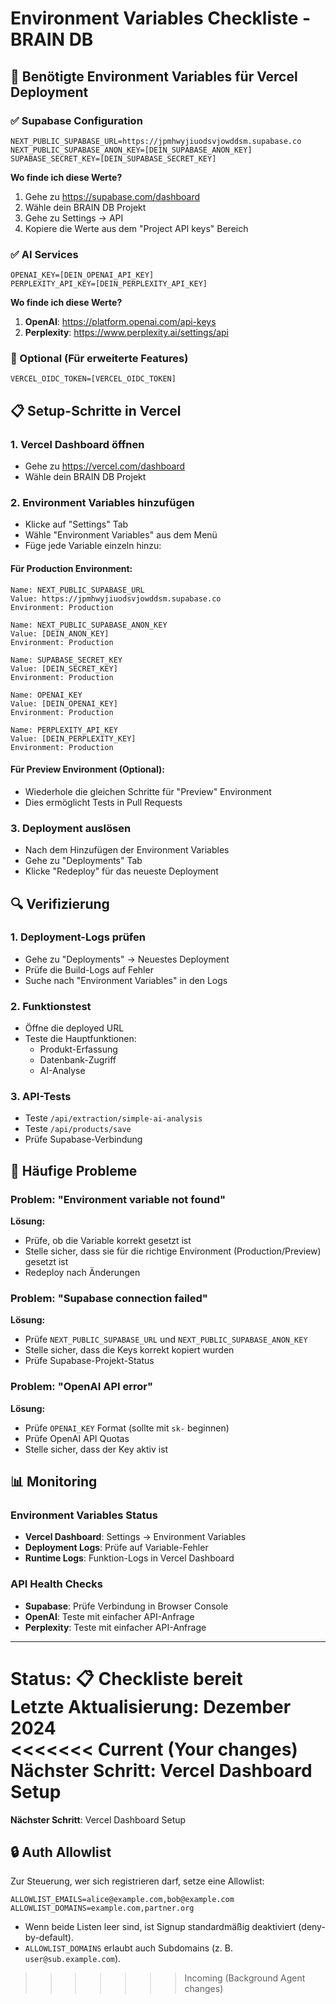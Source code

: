 # Environment Variables Checkliste - BRAIN DB

## 🔑 Benötigte Environment Variables für Vercel Deployment

### ✅ Supabase Configuration
```
NEXT_PUBLIC_SUPABASE_URL=https://jpmhwyjiuodsvjowddsm.supabase.co
NEXT_PUBLIC_SUPABASE_ANON_KEY=[DEIN_SUPABASE_ANON_KEY]
SUPABASE_SECRET_KEY=[DEIN_SUPABASE_SECRET_KEY]
```

**Wo finde ich diese Werte?**
1. Gehe zu https://supabase.com/dashboard
2. Wähle dein BRAIN DB Projekt
3. Gehe zu Settings → API
4. Kopiere die Werte aus dem "Project API keys" Bereich

### ✅ AI Services
```
OPENAI_KEY=[DEIN_OPENAI_API_KEY]
PERPLEXITY_API_KEY=[DEIN_PERPLEXITY_API_KEY]
```

**Wo finde ich diese Werte?**
1. **OpenAI**: https://platform.openai.com/api-keys
2. **Perplexity**: https://www.perplexity.ai/settings/api

### 🔧 Optional (Für erweiterte Features)
```
VERCEL_OIDC_TOKEN=[VERCEL_OIDC_TOKEN]
```

## 📋 Setup-Schritte in Vercel

### 1. Vercel Dashboard öffnen
- Gehe zu https://vercel.com/dashboard
- Wähle dein BRAIN DB Projekt

### 2. Environment Variables hinzufügen
- Klicke auf "Settings" Tab
- Wähle "Environment Variables" aus dem Menü
- Füge jede Variable einzeln hinzu:

#### Für Production Environment:
```
Name: NEXT_PUBLIC_SUPABASE_URL
Value: https://jpmhwyjiuodsvjowddsm.supabase.co
Environment: Production

Name: NEXT_PUBLIC_SUPABASE_ANON_KEY
Value: [DEIN_ANON_KEY]
Environment: Production

Name: SUPABASE_SECRET_KEY
Value: [DEIN_SECRET_KEY]
Environment: Production

Name: OPENAI_KEY
Value: [DEIN_OPENAI_KEY]
Environment: Production

Name: PERPLEXITY_API_KEY
Value: [DEIN_PERPLEXITY_KEY]
Environment: Production
```

#### Für Preview Environment (Optional):
- Wiederhole die gleichen Schritte für "Preview" Environment
- Dies ermöglicht Tests in Pull Requests

### 3. Deployment auslösen
- Nach dem Hinzufügen der Environment Variables
- Gehe zu "Deployments" Tab
- Klicke "Redeploy" für das neueste Deployment

## 🔍 Verifizierung

### 1. Deployment-Logs prüfen
- Gehe zu "Deployments" → Neuestes Deployment
- Prüfe die Build-Logs auf Fehler
- Suche nach "Environment Variables" in den Logs

### 2. Funktionstest
- Öffne die deployed URL
- Teste die Hauptfunktionen:
  - Produkt-Erfassung
  - Datenbank-Zugriff
  - AI-Analyse

### 3. API-Tests
- Teste `/api/extraction/simple-ai-analysis`
- Teste `/api/products/save`
- Prüfe Supabase-Verbindung

## 🚨 Häufige Probleme

### Problem: "Environment variable not found"
**Lösung:**
- Prüfe, ob die Variable korrekt gesetzt ist
- Stelle sicher, dass sie für die richtige Environment (Production/Preview) gesetzt ist
- Redeploy nach Änderungen

### Problem: "Supabase connection failed"
**Lösung:**
- Prüfe `NEXT_PUBLIC_SUPABASE_URL` und `NEXT_PUBLIC_SUPABASE_ANON_KEY`
- Stelle sicher, dass die Keys korrekt kopiert wurden
- Prüfe Supabase-Projekt-Status

### Problem: "OpenAI API error"
**Lösung:**
- Prüfe `OPENAI_KEY` Format (sollte mit `sk-` beginnen)
- Prüfe OpenAI API Quotas
- Stelle sicher, dass der Key aktiv ist

## 📊 Monitoring

### Environment Variables Status
- **Vercel Dashboard**: Settings → Environment Variables
- **Deployment Logs**: Prüfe auf Variable-Fehler
- **Runtime Logs**: Funktion-Logs in Vercel Dashboard

### API Health Checks
- **Supabase**: Prüfe Verbindung in Browser Console
- **OpenAI**: Teste mit einfacher API-Anfrage
- **Perplexity**: Teste mit einfacher API-Anfrage

---

**Status**: 📋 Checkliste bereit  
**Letzte Aktualisierung**: Dezember 2024  
<<<<<<< Current (Your changes)
**Nächster Schritt**: Vercel Dashboard Setup 
=======
**Nächster Schritt**: Vercel Dashboard Setup

## 🔒 Auth Allowlist

Zur Steuerung, wer sich registrieren darf, setze eine Allowlist:

```
ALLOWLIST_EMAILS=alice@example.com,bob@example.com
ALLOWLIST_DOMAINS=example.com,partner.org
```

- Wenn beide Listen leer sind, ist Signup standardmäßig deaktiviert (deny-by-default).
- `ALLOWLIST_DOMAINS` erlaubt auch Subdomains (z. B. `user@sub.example.com`). 
>>>>>>> Incoming (Background Agent changes)
